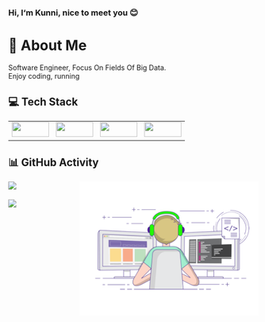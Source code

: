 ### Hi, I‘m Kunni, nice to meet you 😊

# 💫 About Me
Software Engineer, Focus On Fields Of Big Data.  
Enjoy coding, running

## 💻 Tech Stack
<table><tr>
<td><img src="https://hadoop.apache.org/hadoop-logo.jpg" width = "75" height = "30"  /></td>
<td><img src="https://flink.apache.org/img/flink-header-logo.svg" width = "75" height = "30"  /></td>     
<td><img src="https://iceberg.apache.org/docs/latest/img/Iceberg-logo.png" width = "75" height = "30"  /></td>
<td><img src="https://hudi.apache.org/cn/assets/images/hudi.png" width = "75" height = "30"  /></td>  
</tr></table>

## 📊 GitHub Activity
<img align="right" top='20' alt="GIF" src="https://raw.githubusercontent.com/devSouvik/devSouvik/master/gif3.gif" width="360"/>   

![](https://github-readme-stats.vercel.app/api?username=lvyanquan&hide_border=false&include_all_commits=false&count_private=false)<br/>  
![](https://github-readme-streak-stats.herokuapp.com/?user=lvyanquan&hide_border=false)<br/>  
